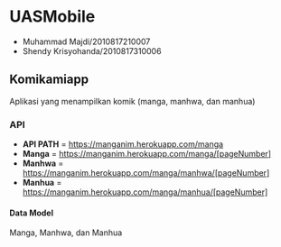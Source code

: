 # UASMobile
- Muhammad Majdi/2010817210007
- Shendy Krisyohanda/2010817310006

## Komikamiapp
Aplikasi yang menampilkan komik (manga, manhwa, dan manhua)

### API
- **API PATH** = https://manganim.herokuapp.com/manga
- **Manga** =  https://manganim.herokuapp.com/manga/[pageNumber]
- **Manhwa** = https://manganim.herokuapp.com/manga/manhwa/[pageNumber]
- **Manhua** = https://manganim.herokuapp.com/manga/manhua/[pageNumber]

#### Data Model
Manga, Manhwa, dan Manhua
